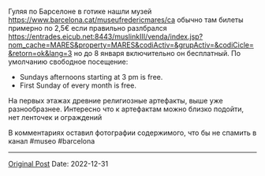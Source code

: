 Гуляя по Барселоне в готике нашли музей https://www.barcelona.cat/museufredericmares/ca обычно там билеты примерно по 2,5€ если правильно разлбрался https://entrades.eicub.net:8443/muslinkIII/venda/index.jsp?nom_cache=MARES&property=MARES&codiActiv=&grupActiv=&codiCicle=&retorn=ok&lang=3 но до 8 января включительно он бесплатный. По умолчанию свободное посещение:
- Sundays afternoons starting at 3 pm is free.
- First Sunday of every month is free.

На первых этажах древние религиозные артефакты, выше уже разнообразнее. Интересно что к артефактам можно близко подойти, нет ленточек и ограждений 

В комментариях оставил фотографии содержимого, что бы не спамить в канал #museo #barcelona

---
[Original Post](https://t.me/lev2tarragona/786)
Date: 2022-12-31
